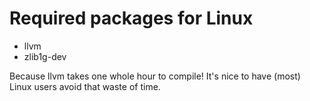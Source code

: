# Required packages for Linux

* llvm
* zlib1g-dev

Because llvm takes one whole hour to compile! It's nice to have
(most) Linux users avoid that waste of time.